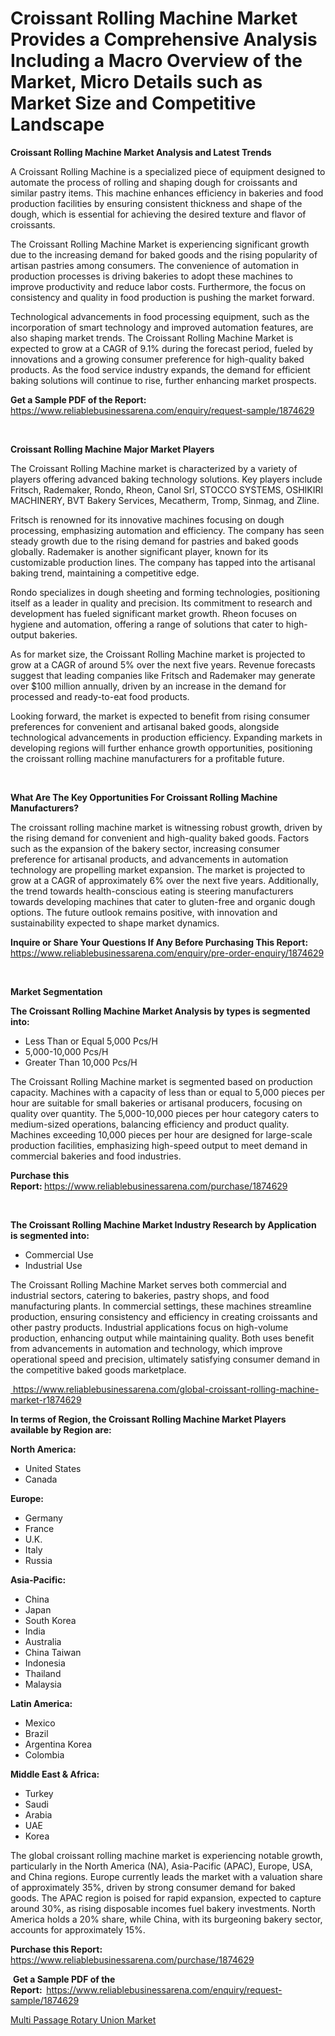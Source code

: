 <p><h1>Croissant Rolling Machine Market Provides a Comprehensive Analysis Including a Macro Overview of the Market, Micro Details such as Market Size and Competitive Landscape</h1></p><p><strong>Croissant Rolling Machine Market Analysis and Latest Trends</strong></p>
<p><p>A Croissant Rolling Machine is a specialized piece of equipment designed to automate the process of rolling and shaping dough for croissants and similar pastry items. This machine enhances efficiency in bakeries and food production facilities by ensuring consistent thickness and shape of the dough, which is essential for achieving the desired texture and flavor of croissants.</p><p>The Croissant Rolling Machine Market is experiencing significant growth due to the increasing demand for baked goods and the rising popularity of artisan pastries among consumers. The convenience of automation in production processes is driving bakeries to adopt these machines to improve productivity and reduce labor costs. Furthermore, the focus on consistency and quality in food production is pushing the market forward.</p><p>Technological advancements in food processing equipment, such as the incorporation of smart technology and improved automation features, are also shaping market trends. The Croissant Rolling Machine Market is expected to grow at a CAGR of 9.1% during the forecast period, fueled by innovations and a growing consumer preference for high-quality baked products. As the food service industry expands, the demand for efficient baking solutions will continue to rise, further enhancing market prospects.</p></p>
<p><strong>Get a Sample PDF of the Report:&nbsp;</strong> <a href="https://www.reliablebusinessarena.com/enquiry/request-sample/1874629?utm_campaign=2012&utm_medium=2&utm_source=Github&utm_content=ia&utm_term=22022025&utm_id=croissant-rolling-machine">https://www.reliablebusinessarena.com/enquiry/request-sample/1874629</a></p>
<p>&nbsp;</p>
<p><strong>Croissant Rolling Machine Major Market Players</strong></p>
<p><p>The Croissant Rolling Machine market is characterized by a variety of players offering advanced baking technology solutions. Key players include Fritsch, Rademaker, Rondo, Rheon, Canol Srl, STOCCO SYSTEMS, OSHIKIRI MACHINERY, BVT Bakery Services, Mecatherm, Tromp, Sinmag, and Zline. </p><p>Fritsch is renowned for its innovative machines focusing on dough processing, emphasizing automation and efficiency. The company has seen steady growth due to the rising demand for pastries and baked goods globally. Rademaker is another significant player, known for its customizable production lines. The company has tapped into the artisanal baking trend, maintaining a competitive edge.</p><p>Rondo specializes in dough sheeting and forming technologies, positioning itself as a leader in quality and precision. Its commitment to research and development has fueled significant market growth. Rheon focuses on hygiene and automation, offering a range of solutions that cater to high-output bakeries.</p><p>As for market size, the Croissant Rolling Machine market is projected to grow at a CAGR of around 5% over the next five years. Revenue forecasts suggest that leading companies like Fritsch and Rademaker may generate over $100 million annually, driven by an increase in the demand for processed and ready-to-eat food products.</p><p>Looking forward, the market is expected to benefit from rising consumer preferences for convenient and artisanal baked goods, alongside technological advancements in production efficiency. Expanding markets in developing regions will further enhance growth opportunities, positioning the croissant rolling machine manufacturers for a profitable future.</p></p>
<p>&nbsp;</p>
<p><strong>What Are The Key Opportunities For Croissant Rolling Machine Manufacturers?</strong></p>
<p><p>The croissant rolling machine market is witnessing robust growth, driven by the rising demand for convenient and high-quality baked goods. Factors such as the expansion of the bakery sector, increasing consumer preference for artisanal products, and advancements in automation technology are propelling market expansion. The market is projected to grow at a CAGR of approximately 6% over the next five years. Additionally, the trend towards health-conscious eating is steering manufacturers towards developing machines that cater to gluten-free and organic dough options. The future outlook remains positive, with innovation and sustainability expected to shape market dynamics.</p></p>
<p><strong>Inquire or Share Your Questions If Any Before Purchasing This Report:</strong> <a href="https://www.reliablebusinessarena.com/enquiry/pre-order-enquiry/1874629?utm_campaign=2012&utm_medium=2&utm_source=Github&utm_content=ia&utm_term=22022025&utm_id=croissant-rolling-machine">https://www.reliablebusinessarena.com/enquiry/pre-order-enquiry/1874629</a></p>
<p>&nbsp;</p>
<p><strong>Market Segmentation</strong></p>
<p><strong>The Croissant Rolling Machine Market Analysis by types is segmented into:</strong></p>
<p><ul><li>Less Than or Equal 5,000 Pcs/H</li><li>5,000-10,000 Pcs/H</li><li>Greater Than 10,000 Pcs/H</li></ul></p>
<p><p>The Croissant Rolling Machine market is segmented based on production capacity. Machines with a capacity of less than or equal to 5,000 pieces per hour are suitable for small bakeries or artisanal producers, focusing on quality over quantity. The 5,000-10,000 pieces per hour category caters to medium-sized operations, balancing efficiency and product quality. Machines exceeding 10,000 pieces per hour are designed for large-scale production facilities, emphasizing high-speed output to meet demand in commercial bakeries and food industries.</p></p>
<p><strong>Purchase this Report:&nbsp;</strong><a href="https://www.reliablebusinessarena.com/purchase/1874629?utm_campaign=2012&utm_medium=2&utm_source=Github&utm_content=ia&utm_term=22022025&utm_id=croissant-rolling-machine">https://www.reliablebusinessarena.com/purchase/1874629</a></p>
<p>&nbsp;</p>
<p><strong>The Croissant Rolling Machine Market Industry Research by Application is segmented into:</strong></p>
<p><ul><li>Commercial Use</li><li>Industrial Use</li></ul></p>
<p><p>The Croissant Rolling Machine Market serves both commercial and industrial sectors, catering to bakeries, pastry shops, and food manufacturing plants. In commercial settings, these machines streamline production, ensuring consistency and efficiency in creating croissants and other pastry products. Industrial applications focus on high-volume production, enhancing output while maintaining quality. Both uses benefit from advancements in automation and technology, which improve operational speed and precision, ultimately satisfying consumer demand in the competitive baked goods marketplace.</p></p>
<p><a href="https://www.reliablebusinessarena.com/global-croissant-rolling-machine-market-r1874629?utm_campaign=2012&utm_medium=2&utm_source=Github&utm_content=ia&utm_term=22022025&utm_id=croissant-rolling-machine">&nbsp;https://www.reliablebusinessarena.com/global-croissant-rolling-machine-market-r1874629</a></p>
<p><strong>In terms of Region, the Croissant Rolling Machine Market Players available by Region are:</strong></p>
<p>
    <p> <strong> North America: </strong>
        <ul>
            <li>United States</li>
            <li>Canada</li>
        </ul>
        </p> 
    <p> <strong> Europe: </strong>
        <ul>
            <li>Germany</li>
            <li>France</li>
            <li>U.K.</li>
            <li>Italy</li>
            <li>Russia</li>
        </ul>
        </p> 
    <p> <strong> Asia-Pacific: </strong>
        <ul>
            <li>China</li>
            <li>Japan</li>
            <li>South Korea</li>
            <li>India</li>
            <li>Australia</li>
            <li>China Taiwan</li>
            <li>Indonesia</li>
            <li>Thailand</li>
            <li>Malaysia</li>
        </ul>
        </p> 
    <p> <strong> Latin America: </strong>
        <ul>
            <li>Mexico</li>
            <li>Brazil</li>
            <li>Argentina Korea</li>
            <li>Colombia</li>
        </ul>
        </p> 
    <p> <strong> Middle East & Africa: </strong>
        <ul>
            <li>Turkey</li>
            <li>Saudi</li>
            <li>Arabia</li>
            <li>UAE</li>
            <li>Korea</li>
        </ul>
    </p>
    </p>
<p><p>The global croissant rolling machine market is experiencing notable growth, particularly in the North America (NA), Asia-Pacific (APAC), Europe, USA, and China regions. Europe currently leads the market with a valuation share of approximately 35%, driven by strong consumer demand for baked goods. The APAC region is poised for rapid expansion, expected to capture around 30%, as rising disposable incomes fuel bakery investments. North America holds a 20% share, while China, with its burgeoning bakery sector, accounts for approximately 15%.</p></p>
<p><strong>Purchase this Report: </strong><a href="https://www.reliablebusinessarena.com/purchase/1874629?utm_campaign=2012&utm_medium=2&utm_source=Github&utm_content=ia&utm_term=22022025&utm_id=croissant-rolling-machine">https://www.reliablebusinessarena.com/purchase/1874629</a></p>
<p>&nbsp;<strong>Get a Sample PDF of the Report:&nbsp;&nbsp;</strong><a href="https://www.reliablebusinessarena.com/enquiry/request-sample/1874629?utm_campaign=2012&utm_medium=2&utm_source=Github&utm_content=ia&utm_term=22022025&utm_id=croissant-rolling-machine">https://www.reliablebusinessarena.com/enquiry/request-sample/1874629</a></p>
<p><strong></strong></p>
<p><p><a href="https://github.com/JakirUddin511/Market-Research-Report-List-1/blob/main/multi-passage-rotary-union-market.md?utm_campaign=2012&utm_medium=2&utm_source=Github&utm_content=ia&utm_term=22022025&utm_id=croissant-rolling-machine">Multi Passage Rotary Union Market</a></p></p>